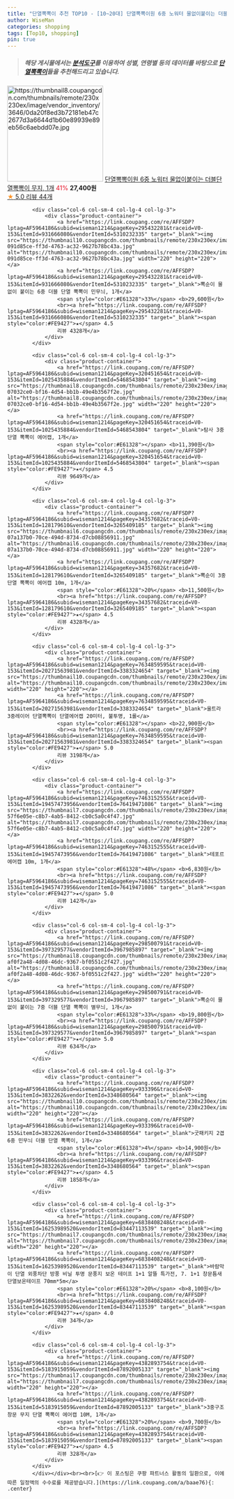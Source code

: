 ```yaml
---
title: "단열뽁뽁이 추천 TOP10 - [10~20대] 단열뽁뽁이원 6중 노워터 물없이붙이는 더블단열뽁뽁이 무지, 1개"
author: WiseMan
categories: shopping
tags: [Top10, shopping]
pin: true
---
```


> ##### 해당 게시물에서는 [**분석도구**](https://itemscout.io/)를 이용하여 **성별**, **연령별** 등의 데이터를 바탕으로 [**단열뽁뽁이**](https://link.coupang.com/a/baae76)들을 추천해드리고 있습니다.
<div class="container"><div class="row">
            <div class="col-6 col-sm-4 col-lg-4 col-lg-3">
                <div class="product-container">
                    <a href="https://link.coupang.com/re/AFFSDP?lptag=AF5964186&subid=wiseman1214&pageKey=4577932687&traceid=V0-153&itemId=5605451887&vendorItemId=72904675800" target="_blank"><img src="https://thumbnail8.coupangcdn.com/thumbnails/remote/230x230ex/image/vendor_inventory/3646/0da20f8ed3b72181eb47c2677d3a6644d1b60e89939e89eb56c6aebdd07e.jpg" alt="https://thumbnail8.coupangcdn.com/thumbnails/remote/230x230ex/image/vendor_inventory/3646/0da20f8ed3b72181eb47c2677d3a6644d1b60e89939e89eb56c6aebdd07e.jpg" width="220" height="220"></a>
                    <a href="https://link.coupang.com/re/AFFSDP?lptag=AF5964186&subid=wiseman1214&pageKey=4577932687&traceid=V0-153&itemId=5605451887&vendorItemId=72904675800" target="_blank">단열뽁뽁이원 6중 노워터 물없이붙이는 더블단열뽁뽁이 무지, 1개</a>
                    <span style="color:#E61328">41%</span> <b>27,400원</b>
                    <br><a href="https://link.coupang.com/re/AFFSDP?lptag=AF5964186&subid=wiseman1214&pageKey=4577932687&traceid=V0-153&itemId=5605451887&vendorItemId=72904675800" target="_blank"><span style="color:#FE9427">★</span> 5.0
                    리뷰 44개</a>
                </div>
            </div>
            
            <div class="col-6 col-sm-4 col-lg-4 col-lg-3">
                <div class="product-container">
                    <a href="https://link.coupang.com/re/AFFSDP?lptag=AF5964186&subid=wiseman1214&pageKey=295432281&traceid=V0-153&itemId=931666080&vendorItemId=5310232335" target="_blank"><img src="https://thumbnail10.coupangcdn.com/thumbnails/remote/230x230ex/image/retail/images/1432005832481796-091d85ce-ff3d-4763-ac32-9627b78bc43a.jpg" alt="https://thumbnail10.coupangcdn.com/thumbnails/remote/230x230ex/image/retail/images/1432005832481796-091d85ce-ff3d-4763-ac32-9627b78bc43a.jpg" width="220" height="220"></a>
                    <a href="https://link.coupang.com/re/AFFSDP?lptag=AF5964186&subid=wiseman1214&pageKey=295432281&traceid=V0-153&itemId=931666080&vendorItemId=5310232335" target="_blank">뽁순이 물없이 붙이는 6중 더블 단열 뽁뽁이 민무늬, 1개</a>
                    <span style="color:#E61328">33%</span> <b>29,600원</b>
                    <br><a href="https://link.coupang.com/re/AFFSDP?lptag=AF5964186&subid=wiseman1214&pageKey=295432281&traceid=V0-153&itemId=931666080&vendorItemId=5310232335" target="_blank"><span style="color:#FE9427">★</span> 4.5
                    리뷰 4328개</a>
                </div>
            </div>
            
            <div class="col-6 col-sm-4 col-lg-4 col-lg-3">
                <div class="product-container">
                    <a href="https://link.coupang.com/re/AFFSDP?lptag=AF5964186&subid=wiseman1214&pageKey=320451654&traceid=V0-153&itemId=1025435884&vendorItemId=5468543804" target="_blank"><img src="https://thumbnail8.coupangcdn.com/thumbnails/remote/230x230ex/image/retail/images/344052656882747-07032ce0-bf16-4d54-bb1b-49e4b3567f2e.jpg" alt="https://thumbnail8.coupangcdn.com/thumbnails/remote/230x230ex/image/retail/images/344052656882747-07032ce0-bf16-4d54-bb1b-49e4b3567f2e.jpg" width="220" height="220"></a>
                    <a href="https://link.coupang.com/re/AFFSDP?lptag=AF5964186&subid=wiseman1214&pageKey=320451654&traceid=V0-153&itemId=1025435884&vendorItemId=5468543804" target="_blank">탐사 3중 단열 뽁뽁이 에어캡, 1개</a>
                    <span style="color:#E61328"></span> <b>11,390원</b>
                    <br><a href="https://link.coupang.com/re/AFFSDP?lptag=AF5964186&subid=wiseman1214&pageKey=320451654&traceid=V0-153&itemId=1025435884&vendorItemId=5468543804" target="_blank"><span style="color:#FE9427">★</span> 4.5
                    리뷰 9649개</a>
                </div>
            </div>
            
            <div class="col-6 col-sm-4 col-lg-4 col-lg-3">
                <div class="product-container">
                    <a href="https://link.coupang.com/re/AFFSDP?lptag=AF5964186&subid=wiseman1214&pageKey=34357682&traceid=V0-153&itemId=128179610&vendorItemId=3265409185" target="_blank"><img src="https://thumbnail6.coupangcdn.com/thumbnails/remote/230x230ex/image/retail/images/606418533466588-07a137b0-70ce-494d-8734-d7cb08856911.jpg" alt="https://thumbnail6.coupangcdn.com/thumbnails/remote/230x230ex/image/retail/images/606418533466588-07a137b0-70ce-494d-8734-d7cb08856911.jpg" width="220" height="220"></a>
                    <a href="https://link.coupang.com/re/AFFSDP?lptag=AF5964186&subid=wiseman1214&pageKey=34357682&traceid=V0-153&itemId=128179610&vendorItemId=3265409185" target="_blank">뽁순이 3중 단열 뽁뽁이 에어캡 10m, 1개</a>
                    <span style="color:#E61328">20%</span> <b>11,500원</b>
                    <br><a href="https://link.coupang.com/re/AFFSDP?lptag=AF5964186&subid=wiseman1214&pageKey=34357682&traceid=V0-153&itemId=128179610&vendorItemId=3265409185" target="_blank"><span style="color:#FE9427">★</span> 4.5
                    리뷰 4328개</a>
                </div>
            </div>
            
            <div class="col-6 col-sm-4 col-lg-4 col-lg-3">
                <div class="product-container">
                    <a href="https://link.coupang.com/re/AFFSDP?lptag=AF5964186&subid=wiseman1214&pageKey=7634859595&traceid=V0-153&itemId=20271563981&vendorItemId=3383324654" target="_blank"><img src="https://thumbnail10.coupangcdn.com/thumbnails/remote/230x230ex/image/vendor_inventory/6ee8/aba4377043cb4fff8ff334a924d4e6ed088a9a5900b1400a129af3068628.jpg" alt="https://thumbnail10.coupangcdn.com/thumbnails/remote/230x230ex/image/vendor_inventory/6ee8/aba4377043cb4fff8ff334a924d4e6ed088a9a5900b1400a129af3068628.jpg" width="220" height="220"></a>
                    <a href="https://link.coupang.com/re/AFFSDP?lptag=AF5964186&subid=wiseman1214&pageKey=7634859595&traceid=V0-153&itemId=20271563981&vendorItemId=3383324654" target="_blank">울트라 3중레이어 단열뽁뽁이 단열에어캡 20미터, 불투명, 1롤</a>
                    <span style="color:#E61328"></span> <b>22,900원</b>
                    <br><a href="https://link.coupang.com/re/AFFSDP?lptag=AF5964186&subid=wiseman1214&pageKey=7634859595&traceid=V0-153&itemId=20271563981&vendorItemId=3383324654" target="_blank"><span style="color:#FE9427">★</span> 5.0
                    리뷰 3198개</a>
                </div>
            </div>
            
            <div class="col-6 col-sm-4 col-lg-4 col-lg-3">
                <div class="product-container">
                    <a href="https://link.coupang.com/re/AFFSDP?lptag=AF5964186&subid=wiseman1214&pageKey=7463152555&traceid=V0-153&itemId=19457473956&vendorItemId=76419471086" target="_blank"><img src="https://thumbnail7.coupangcdn.com/thumbnails/remote/230x230ex/image/retail/images/4531830811664960-57f6e05e-c8b7-4ab5-8412-cb0c5a0c4f47.jpg" alt="https://thumbnail7.coupangcdn.com/thumbnails/remote/230x230ex/image/retail/images/4531830811664960-57f6e05e-c8b7-4ab5-8412-cb0c5a0c4f47.jpg" width="220" height="220"></a>
                    <a href="https://link.coupang.com/re/AFFSDP?lptag=AF5964186&subid=wiseman1214&pageKey=7463152555&traceid=V0-153&itemId=19457473956&vendorItemId=76419471086" target="_blank">테포르 에어캡 10m, 1개</a>
                    <span style="color:#E61328">48%</span> <b>6,830원</b>
                    <br><a href="https://link.coupang.com/re/AFFSDP?lptag=AF5964186&subid=wiseman1214&pageKey=7463152555&traceid=V0-153&itemId=19457473956&vendorItemId=76419471086" target="_blank"><span style="color:#FE9427">★</span> 5.0
                    리뷰 142개</a>
                </div>
            </div>
            
            <div class="col-6 col-sm-4 col-lg-4 col-lg-3">
                <div class="product-container">
                    <a href="https://link.coupang.com/re/AFFSDP?lptag=AF5964186&subid=wiseman1214&pageKey=298500791&traceid=V0-153&itemId=397329577&vendorItemId=3967985897" target="_blank"><img src="https://thumbnail8.coupangcdn.com/thumbnails/remote/230x230ex/image/retail/images/764425138570903-af0f2a48-4d08-46dc-9367-bf0551c2f427.jpg" alt="https://thumbnail8.coupangcdn.com/thumbnails/remote/230x230ex/image/retail/images/764425138570903-af0f2a48-4d08-46dc-9367-bf0551c2f427.jpg" width="220" height="220"></a>
                    <a href="https://link.coupang.com/re/AFFSDP?lptag=AF5964186&subid=wiseman1214&pageKey=298500791&traceid=V0-153&itemId=397329577&vendorItemId=3967985897" target="_blank">뽁순이 물없이 붙이는 7중 더블 단열 뽁뽁이 별무늬, 1개</a>
                    <span style="color:#E61328">33%</span> <b>19,800원</b>
                    <br><a href="https://link.coupang.com/re/AFFSDP?lptag=AF5964186&subid=wiseman1214&pageKey=298500791&traceid=V0-153&itemId=397329577&vendorItemId=3967985897" target="_blank"><span style="color:#FE9427">★</span> 5.0
                    리뷰 634개</a>
                </div>
            </div>
            
            <div class="col-6 col-sm-4 col-lg-4 col-lg-3">
                <div class="product-container">
                    <a href="https://link.coupang.com/re/AFFSDP?lptag=AF5964186&subid=wiseman1214&pageKey=933396&traceid=V0-153&itemId=3832262&vendorItemId=3348680564" target="_blank"><img src="https://thumbnail10.coupangcdn.com/thumbnails/remote/230x230ex/image/vendor_inventory/c3d1/71d6500112cac03972be7ed58f367c4cbbbe0329a8ede6a6ed398c49767e.jpg" alt="https://thumbnail10.coupangcdn.com/thumbnails/remote/230x230ex/image/vendor_inventory/c3d1/71d6500112cac03972be7ed58f367c4cbbbe0329a8ede6a6ed398c49767e.jpg" width="220" height="220"></a>
                    <a href="https://link.coupang.com/re/AFFSDP?lptag=AF5964186&subid=wiseman1214&pageKey=933396&traceid=V0-153&itemId=3832262&vendorItemId=3348680564" target="_blank">굿패키지 2겹 6중 민무늬 더블 단열 뽁뽁이, 1개</a>
                    <span style="color:#E61328">4%</span> <b>14,900원</b>
                    <br><a href="https://link.coupang.com/re/AFFSDP?lptag=AF5964186&subid=wiseman1214&pageKey=933396&traceid=V0-153&itemId=3832262&vendorItemId=3348680564" target="_blank"><span style="color:#FE9427">★</span> 4.5
                    리뷰 1858개</a>
                </div>
            </div>
            
            <div class="col-6 col-sm-4 col-lg-4 col-lg-3">
                <div class="product-container">
                    <a href="https://link.coupang.com/re/AFFSDP?lptag=AF5964186&subid=wiseman1214&pageKey=6838408248&traceid=V0-153&itemId=16253989520&vendorItemId=83447113539" target="_blank"><img src="https://thumbnail7.coupangcdn.com/thumbnails/remote/230x230ex/image/vendor_inventory/1a72/29f192ca51fcac68021110f48ba8184ac656590c8bdf733f5811c8850723.jpg" alt="https://thumbnail7.coupangcdn.com/thumbnails/remote/230x230ex/image/vendor_inventory/1a72/29f192ca51fcac68021110f48ba8184ac656590c8bdf733f5811c8850723.jpg" width="220" height="220"></a>
                    <a href="https://link.coupang.com/re/AFFSDP?lptag=AF5964186&subid=wiseman1214&pageKey=6838408248&traceid=V0-153&itemId=16253989520&vendorItemId=83447113539" target="_blank">바람막이 단열 외풍차단 방풍 비닐 투명 문풍지 보온 테이프 1+1 알뜰 특가전, 7. 1+1 창문틈새 단열보온테이프 70mm*5m</a>
                    <span style="color:#E61328">20%</span> <b>8,100원</b>
                    <br><a href="https://link.coupang.com/re/AFFSDP?lptag=AF5964186&subid=wiseman1214&pageKey=6838408248&traceid=V0-153&itemId=16253989520&vendorItemId=83447113539" target="_blank"><span style="color:#FE9427">★</span> 4.0
                    리뷰 34개</a>
                </div>
            </div>
            
            <div class="col-6 col-sm-4 col-lg-4 col-lg-3">
                <div class="product-container">
                    <a href="https://link.coupang.com/re/AFFSDP?lptag=AF5964186&subid=wiseman1214&pageKey=4382893754&traceid=V0-153&itemId=5183915059&vendorItemId=87892005133" target="_blank"><img src="https://thumbnail7.coupangcdn.com/thumbnails/remote/230x230ex/image/vendor_inventory/cd63/5ac3df420ce70a2a3e03981dec3297d1421e2f0c03d822b13646a02d142c.jpg" alt="https://thumbnail7.coupangcdn.com/thumbnails/remote/230x230ex/image/vendor_inventory/cd63/5ac3df420ce70a2a3e03981dec3297d1421e2f0c03d822b13646a02d142c.jpg" width="220" height="220"></a>
                    <a href="https://link.coupang.com/re/AFFSDP?lptag=AF5964186&subid=wiseman1214&pageKey=4382893754&traceid=V0-153&itemId=5183915059&vendorItemId=87892005133" target="_blank">3중구조 창문 무지 단열 뽁뽁이 에어캡 10M, 1개</a>
                    <span style="color:#E61328">20%</span> <b>9,700원</b>
                    <br><a href="https://link.coupang.com/re/AFFSDP?lptag=AF5964186&subid=wiseman1214&pageKey=4382893754&traceid=V0-153&itemId=5183915059&vendorItemId=87892005133" target="_blank"><span style="color:#FE9427">★</span> 4.5
                    리뷰 328개</a>
                </div>
            </div>
            </div></div><br><br>[👉 이 포스팅은 쿠팡 파트너스 활동의 일환으로, 이에 따른 일정액의 수수료를 제공받습니다.](https://link.coupang.com/a/baae76){: .center}